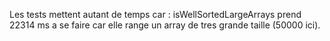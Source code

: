 Les tests mettent autant de temps car : isWellSortedLargeArrays prend 22314 ms a se faire car elle range un array de tres grande taille (50000 ici).